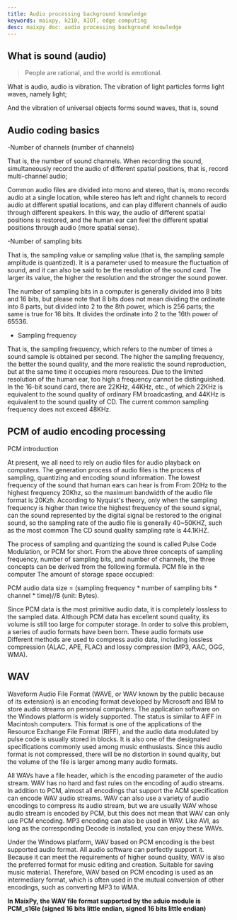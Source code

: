 ```yaml
---
title: Audio processing background knowledge
keywords: maixpy, k210, AIOT, edge computing
desc: maixpy ​​doc: audio processing background knowledge
---
```



## What is sound (audio)

> People are rational, and the world is emotional.

What is audio, audio is vibration.
The vibration of light particles forms light waves, namely light;

And the vibration of universal objects forms sound waves, that is, sound

## Audio coding basics

-Number of channels (number of channels)

That is, the number of sound channels. When recording the sound, simultaneously record the audio of different spatial positions, that is, record multi-channel audio;

Common audio files are divided into mono and stereo, that is, mono records audio at a single location, while stereo has left and right channels to record audio at different spatial locations, and can play different channels of audio through different speakers. In this way, the audio of different spatial positions is restored, and the human ear can feel the different spatial positions through audio (more spatial sense).

-Number of sampling bits

That is, the sampling value or sampling value (that is, the sampling sample amplitude is quantized). It is a parameter used to measure the fluctuation of sound, and it can also be said to be the resolution of the sound card. The larger its value, the higher the resolution and the stronger the sound power.

The number of sampling bits in a computer is generally divided into 8 bits and 16 bits, but please note that 8 bits does not mean dividing the ordinate into 8 parts, but divided into 2 to the 8th power, which is 256 parts; the same is true for 16 bits. It divides the ordinate into 2 to the 16th power of 65536.

- Sampling frequency

That is, the sampling frequency, which refers to the number of times a sound sample is obtained per second. The higher the sampling frequency, the better the sound quality, and the more realistic the sound reproduction, but at the same time it occupies more resources. Due to the limited resolution of the human ear, too high a frequency cannot be distinguished. In the 16-bit sound card, there are 22KHz, 44KHz, etc., of which 22KHz is equivalent to the sound quality of ordinary FM broadcasting, and 44KHz is equivalent to the sound quality of CD. The current common sampling frequency does not exceed 48KHz.

## PCM of audio encoding processing

PCM introduction

At present, we all need to rely on audio files for audio playback on computers. The generation process of audio files is the process of sampling, quantizing and encoding sound information. The lowest frequency of the sound that human ears can hear is from From 20Hz to the highest frequency 20Khz, so the maximum bandwidth of the audio file format is 20Kzh. According to Nyquist's theory, only when the sampling frequency is higher than twice the highest frequency of the sound signal, can the sound represented by the digital signal be restored to the original sound, so the sampling rate of the audio file is generally 40~50KHZ, such as the most common The CD sound quality sampling rate is 44.1KHZ.

The process of sampling and quantizing the sound is called Pulse Code Modulation, or PCM for short. From the above three concepts of sampling frequency, number of sampling bits, and number of channels, the three concepts can be derived from the following formula. PCM file in the computer The amount of storage space occupied:

PCM audio data size = (sampling frequency * number of sampling bits * channel * time)//8 (unit: Bytes).

Since PCM data is the most primitive audio data, it is completely lossless to the sampled data. Although PCM data has excellent sound quality, its volume is still too large for computer storage. In order to solve this problem, a series of audio formats have been born. These audio formats use Different methods are used to compress audio data, including lossless compression (ALAC, APE, FLAC) and lossy compression (MP3, AAC, OGG, WMA).

## WAV

Waveform Audio File Format (WAVE, or WAV known by the public because of its extension) is an encoding format developed by Microsoft and IBM to store audio streams on personal computers. The application software on the Windows platform is widely supported. The status is similar to AIFF in Macintosh computers. This format is one of the applications of the Resource Exchange File Format (RIFF), and the audio data modulated by pulse code is usually stored in blocks. It is also one of the designated specifications commonly used among music enthusiasts. Since this audio format is not compressed, there will be no distortion in sound quality, but the volume of the file is larger among many audio formats.

All WAVs have a file header, which is the encoding parameter of the audio stream. WAV has no hard and fast rules on the encoding of audio streams. In addition to PCM, almost all encodings that support the ACM specification can encode WAV audio streams. WAV can also use a variety of audio encodings to compress its audio stream, but we are usually WAV whose audio stream is encoded by PCM, but this does not mean that WAV can only use PCM encoding. MP3 encoding can also be used in WAV. Like AVI, as long as the corresponding Decode is installed, you can enjoy these WAVs.

Under the Windows platform, WAV based on PCM encoding is the best supported audio format. All audio software can perfectly support it. Because it can meet the requirements of higher sound quality, WAV is also the preferred format for music editing and creation. Suitable for saving music material. Therefore, WAV based on PCM encoding is used as an intermediary format, which is often used in the mutual conversion of other encodings, such as converting MP3 to WMA.

**In MaixPy, the WAV file format supported by the aduio module is PCM_s16le (signed 16 bits little endian, signed 16 bits little endian)**
